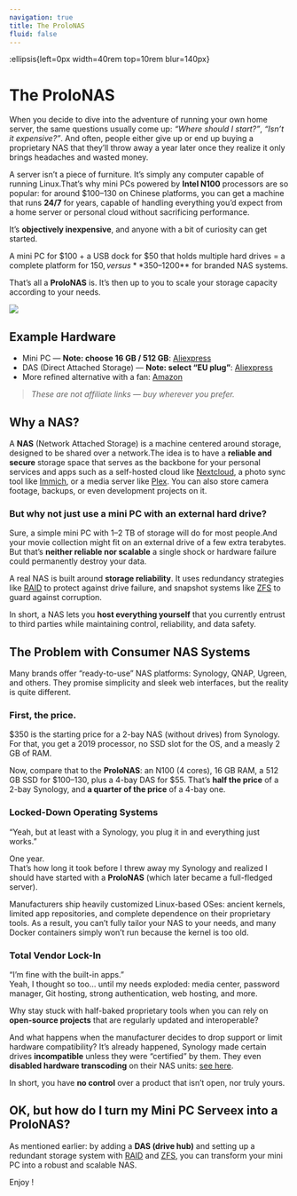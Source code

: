 ```yaml
---
navigation: true  
title: The ProloNAS  
fluid: false  
---
```


:ellipsis{left=0px width=40rem top=10rem blur=140px}

# The ProloNAS

When you decide to dive into the adventure of running your own home server, the same questions usually come up: _“Where should I start?”_, _“Isn’t it expensive?”_. And often, people either give up or end up buying a proprietary NAS that they’ll throw away a year later once they realize it only brings headaches and wasted money.

A server isn’t a piece of furniture. It’s simply any computer capable of running Linux.That’s why mini PCs powered by **Intel N100** processors are so popular: for around $100–130 on Chinese platforms, you can get a machine that runs **24/7** for years, capable of handling everything you’d expect from a home server or personal cloud without sacrificing performance.

It’s **objectively inexpensive**, and anyone with a bit of curiosity can get started.

A mini PC for $100 + a USB dock for $50 that holds multiple hard drives = a complete platform for $150, versus **$350–1200** for branded NAS systems.

That’s all a **ProloNAS** is. It’s then up to you to scale your storage capacity according to your needs.


![](/img/global/prolonas.svg)


## Example Hardware

- Mini PC — **Note: choose 16 GB / 512 GB**: [Aliexpress](https://fr.aliexpress.com/item/1005008477986765.html)  
- DAS (Direct Attached Storage) — **Note: select “EU plug”**: [Aliexpress](https://fr.aliexpress.com/item/1005007933987260.html)  
- More refined alternative with a fan: [Amazon](https://www.amazon.fr/Boîtier-Disque-Ventilateur-Supportant-Capacité/dp/B0DD3GSSCX)

> *These are not affiliate links — buy wherever you prefer.*


## Why a NAS?

A **NAS** (Network Attached Storage) is a machine centered around storage, designed to be shared over a network.The idea is to have a **reliable and secure** storage space that serves as the backbone for your personal services and apps such as a self-hosted cloud like [Nextcloud](/serveex/cloud/nextcloud), a photo sync tool like [Immich](/serveex/cloud/immich), or a media server like [Plex](/serveex/media/plex). You can also store camera footage, backups, or even development projects on it.

### But why not just use a mini PC with an external hard drive?

Sure, a simple mini PC with 1–2 TB of storage will do for most people.And your movie collection might fit on an external drive of a few extra terabytes. But that’s **neither reliable nor scalable** a single shock or hardware failure could permanently destroy your data.

A real NAS is built around **storage reliability**. It uses redundancy strategies like [RAID](/general/storage/raid) to protect against drive failure, and snapshot systems like [ZFS](/general/storage/zfs) to guard against corruption.

In short, a NAS lets you **host everything yourself** that you currently entrust to third parties while maintaining control, reliability, and data safety.


## The Problem with Consumer NAS Systems

Many brands offer “ready-to-use” NAS platforms: Synology, QNAP, Ugreen, and others. They promise simplicity and sleek web interfaces, but the reality is quite different.

### First, the price.

$350 is the starting price for a 2-bay NAS (without drives) from Synology. For that, you get a 2019 processor, no SSD slot for the OS, and a measly 2 GB of RAM.

Now, compare that to the **ProloNAS**: an N100 (4 cores), 16 GB RAM, a 512 GB SSD for $100–130, plus a 4-bay DAS for $55. That’s **half the price** of a 2-bay Synology, and **a quarter of the price** of a 4-bay one.

### Locked-Down Operating Systems

“Yeah, but at least with a Synology, you plug it in and everything just works.”

One year.  
That’s how long it took before I threw away my Synology and realized I should have started with a **ProloNAS** (which later became a full-fledged server).

Manufacturers ship heavily customized Linux-based OSes: ancient kernels, limited app repositories, and complete dependence on their proprietary tools. As a result, you can’t fully tailor your NAS to your needs, and many Docker containers simply won’t run because the kernel is too old.

### Total Vendor Lock-In

“I’m fine with the built-in apps.”  
Yeah, I thought so too… until my needs exploded: media center, password manager, Git hosting, strong authentication, web hosting, and more.

Why stay stuck with half-baked proprietary tools when you can rely on **open-source projects** that are regularly updated and interoperable?

And what happens when the manufacturer decides to drop support or limit hardware compatibility? It’s already happened, Synology made certain drives **incompatible** unless they were “certified” by them. They even **disabled hardware transcoding** on their NAS units: [see here](https://www.cachem.fr/synology-desactive-transcodage-materiel-nas/).

In short, you have **no control** over a product that isn’t open, nor truly yours.

## OK, but how do I turn my Mini PC Serveex into a ProloNAS?

As mentioned earlier: by adding a **DAS (drive hub)** and setting up a redundant storage system with [RAID](/general/storage/raid) and [ZFS](/general/storage/zfs), you can transform your mini PC into a robust and scalable NAS.

Enjoy !

